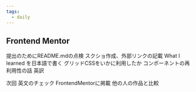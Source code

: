 ```yaml
---
tags:
  - daily
---
```


## Frontend Mentor
提出のためにREADME.mdの点検
スクショ作成、外部リンクの記載
What I learned を日本語で書く
	グリッドCSSをいかに利用したか
	コンポーネントの再利用性の話
英訳

次回
英文のチェック
FrontendMentorに掲載
他の人の作品と比較
